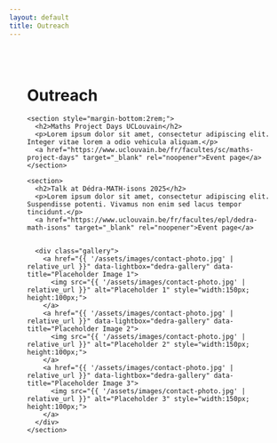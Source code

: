 ```yaml
---
layout: default
title: Outreach
---
```

  <main style="max-width:800px; margin:auto; padding:2rem;">
    <h1>Outreach</h1>

    <section style="margin-bottom:2rem;">
      <h2>Maths Project Days UCLouvain</h2>
      <p>Lorem ipsum dolor sit amet, consectetur adipiscing elit. Integer vitae lorem a odio vehicula aliquam.</p>
      <a href="https://www.uclouvain.be/fr/facultes/sc/maths-project-days" target="_blank" rel="noopener">Event page</a>
    </section>

    <section>
      <h2>Talk at Dédra-MATH-isons 2025</h2>
      <p>Lorem ipsum dolor sit amet, consectetur adipiscing elit. Suspendisse potenti. Vivamus non enim sed lacus tempor tincidunt.</p>
      <a href="https://www.uclouvain.be/fr/facultes/epl/dedra-math-isons" target="_blank" rel="noopener">Event page</a>


      <div class="gallery">
        <a href="{{ '/assets/images/contact-photo.jpg' | relative_url }}" data-lightbox="dedra-gallery" data-title="Placeholder Image 1">
          <img src="{{ '/assets/images/contact-photo.jpg' | relative_url }}" alt="Placeholder 1" style="width:150px; height:100px;">
        </a>
        <a href="{{ '/assets/images/contact-photo.jpg' | relative_url }}" data-lightbox="dedra-gallery" data-title="Placeholder Image 2">
          <img src="{{ '/assets/images/contact-photo.jpg' | relative_url }}" alt="Placeholder 2" style="width:150px; height:100px;">
        </a>
        <a href="{{ '/assets/images/contact-photo.jpg' | relative_url }}" data-lightbox="dedra-gallery" data-title="Placeholder Image 3">
          <img src="{{ '/assets/images/contact-photo.jpg' | relative_url }}" alt="Placeholder 3" style="width:150px; height:100px;">
        </a>
      </div>
    </section>
  </main>
